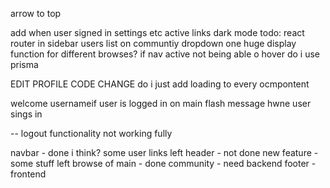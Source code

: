 arrow to top

add when user signed in settings etc
active links
dark mode 
 todo: react router in sidebar
users list on communtiy dropdown
 one huge display function for different browses?
if nav active not being able o hover
do i use prisma

EDIT PROFILE CODE CHANGE
do i just add loading to every ocmpontent

welcome usernameif user is logged in on main
flash message hwne user sings in


-- logout functionality not working fully

navbar - done i think? some user links left
header - not done
new feature - some stuff left
browse of main - done
community - need backend
footer - frontend